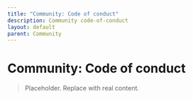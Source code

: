 ```yaml
---
title: "Community: Code of conduct"
description: Community code-of-conduct
layout: default
parent: Community
---
```


# Community: Code of conduct

> Placeholder. Replace with real content.
